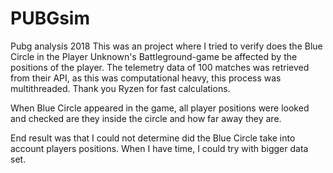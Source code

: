 # PUBGsim
Pubg analysis
2018
This was an project where I tried to verify does the Blue Circle in the Player Unknown's Battleground-game be affected by the positions of the player.
The telemetry data of 100 matches was retrieved from their API, as this was computational heavy, this process was multithreaded. 
Thank you Ryzen for fast calculations.

When Blue Circle appeared in the game, all player positions were looked and checked are they inside the circle and how far away they are.

End result was that I could not determine did the Blue Circle take into account players positions.
When I have time, I could try with bigger data set.
